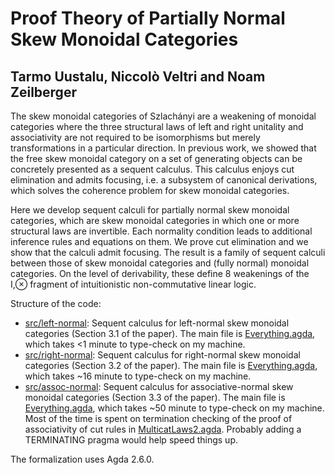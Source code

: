 # Proof Theory of Partially Normal Skew Monoidal Categories

## Tarmo Uustalu, Niccolò Veltri and Noam Zeilberger

The skew monoidal categories of Szlachányi are a weakening of monoidal categories where the three
structural laws of left and right unitality and associativity are not required to be isomorphisms but
merely transformations in a particular direction. In previous work, we showed that the free skew
monoidal category on a set of generating objects can be concretely presented as a sequent calculus.
This calculus enjoys cut elimination and admits focusing, i.e. a subsystem of canonical derivations,
which solves the coherence problem for skew monoidal categories.

Here we develop sequent calculi for partially normal skew monoidal categories, which
are skew monoidal categories in which one or more structural laws are invertible. Each normality
condition leads to additional inference rules and equations on them. We prove cut elimination and
we show that the calculi admit focusing. The result is a family of sequent calculi between those of
skew monoidal categories and (fully normal) monoidal categories. On the level of derivability, these
define 8 weakenings of the I,⊗ fragment of intuitionistic non-commutative linear logic.

Structure of the code:
- [src/left-normal](https://github.com/niccoloveltri/skewmoncats-normal/blob/master/src/left-normal/): Sequent calculus for left-normal skew monoidal categories (Section 3.1 of the paper). The main file is [Everything.agda](https://github.com/niccoloveltri/skewmoncats-normal/blob/master/src/left-normal/Everything.agda), which takes <1 minute to type-check on my machine.
- [src/right-normal](https://github.com/niccoloveltri/skewmoncats-normal/blob/master/src/right-normal/): Sequent calculus for right-normal skew monoidal categories (Section 3.2 of the paper). The main file is [Everything.agda](https://github.com/niccoloveltri/skewmoncats-normal/blob/master/src/right-normal/Everything.agda), which takes ~16 minute to type-check on my machine.
- [src/assoc-normal](https://github.com/niccoloveltri/skewmoncats-normal/blob/master/src/assoc-normal/): Sequent calculus for associative-normal skew monoidal categories (Section 3.3 of the paper). The main file is [Everything.agda](https://github.com/niccoloveltri/skewmoncats-normal/blob/master/src/assoc-normal/Everything.agda), which takes ~50 minute to type-check on my machine. Most of the time is spent on termination checking of the proof of associativity of cut rules in [MulticatLaws2.agda](https://github.com/niccoloveltri/skewmoncats-normal/blob/master/src/assoc-normal/MulticatLaws2.agda). Probably adding a TERMINATING pragma would help speed things up.

The formalization uses Agda 2.6.0.
